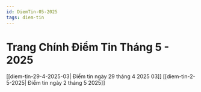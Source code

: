```yaml
---
id: DiemTin-05-2025
tags: diem-tin
---
```


# Trang Chính Điểm Tin Tháng 5 - 2025 

[[diem-tin-29-4-2025-03| Điểm tin ngày 29 tháng 4 2025 03]]
[[diem-tin-2-5-2025| Điểm tin ngày 2 tháng 5 2025]]
